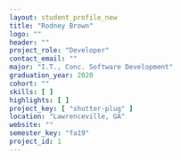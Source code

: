 ```yaml
---
layout: student_profile_new
title: "Rodney Brown"
logo: ""
header: ""
project_role: "Developer"
contact_email: ""
major: "I.T., Conc. Software Development"
graduation_year: 2020
cohort: ""
skills: [ ]
highlights: [ ]
project_key: [ "shutter-plug" ]
location: "Lawrenceville, GA"
website: ""
semester_key: "fa19"
project_id: 1
---
```

